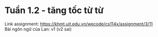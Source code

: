 # Tuần 1.2 - tăng tốc từ từ 
Link assignment: https://khmt.uit.edu.vn/wecode/cs114x/assignment/3/11
Bài ngôn ngữ của Lan: v1 (v2 sai)